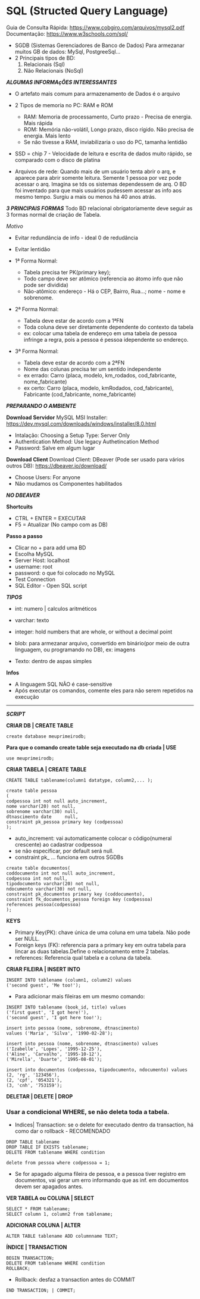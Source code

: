 # SQL (Structed Query Language)

Guia de Consulta Rápida: https://www.cobgiro.com/arquivos/mysql2.pdf
Documentação: https://www.w3schools.com/sql/

- SGDB (Sistemas Gerenciadores de Banco de Dados) 
Para armezanar muitos GB de dados: MySql, PostgreeSql...
- 2 Principais tipos de BD:
  1. Relacionais (Sql)
  2. Não Relacionais (NoSql)

***ALGUMAS INFORMAçÔES INTERESSANTES***
- O artefato mais comum para armazenamento de Dados é o arquivo
- 2 Tipos de memoria no PC: RAM e ROM
  - RAM: Memoria de processamento, Curto prazo - Precisa de energia. Mais rápida
  - ROM: Memória não-volátil, Longo prazo, disco rígido. Não precisa de energia. Mais lento
  - Se não tivesse a RAM, inviabilizaria o uso do PC, tamanha lentidão
- SSD = chip 7 - Velocidade de leitura e escrita de dados muito rápido, se comparado com o disco de platina

- Arquivos de rede: Quando mais de um usuário tenta abrir o arq, e aparece para abrir somente leitura. Semente 1 pessoa por vez pode acessar o arq. Imagina se tds os sistemas dependessem de arq.
O BD foi inventado para que mais usuários pudessem acessar as info aos mesmo tempo.
Surgiu a mais ou menos há 40 anos atrás.

***3 PRINCIPAIS FORMAS***
Todo BD relacional obrigatoriamente deve seguir as 3 formas normal de criação de Tabela.

*Motivo*
- Evitar redundância de info - ideal 0 de redudância
- Evitar lentidão

- 1ª Forma Normal:
  - Tabela precisa ter PK(primary key); 
  - Todo campo deve ser atômico (referencia ao átomo info que não pode ser dividida)
  - Não-atômico: endereço - Há o CEP, Bairro, Rua...; nome - nome e sobrenome.
- 2ª Forma Normal:
  - Tabela deve estar de acordo com a 1ªFN
  - Toda coluna deve ser diretamente dependente do contexto da tabela
  - ex: colocar uma tabela de endereço em uma tabela de pessoa infringe a regra, pois a pessoa é pessoa idependente so endereço.
- 3ª Forma Normal:
  - Tabela deve estar de acordo com a 2ªFN
  - Nome das colunas precisa ter um sentido independente
  - ex errado: Carro (placa, modelo, km_rodados, cod_fabricante, nome_fabricante)
  - ex certo: Carro (placa, modelo, kmRodados, cod_fabricante), Fabricante (cod_fabricante, nome_fabricante) 

***PREPARANDO O AMBIENTE***

**Download Servidor** 
MySQL MSI Installer: https://dev.mysql.com/downloads/windows/installer/8.0.html
- Intalação: Choosing a Setup Type: Server Only
- Authentication Method: Use legacy Authetincation Method
- Password: Salve em algum lugar

**Download Client** 
Download Client: DBeaver (Pode ser usado para vários outros DB): https://dbeaver.io/download/
- Choose Users: For anyone
- Não mudamos os Componentes habilitados

***NO DBEAVER***

**Shortcuits** 
- CTRL + ENTER = EXECUTAR
- F5 = Atualizar (No campo com as DB)

**Passo a passo**
- Clicar no + para add uma BD
- Escolha MySQL
- Server Host: localhost
- username: root
- password: o que foi colocado no MySQL
- Test Connection
- SQL Editor - Open SQL script

***TIPOS***
- int: numero | calculos aritméticos
- varchar: texto
- integer: hold numbers that are whole, or without a decimal point
- blob: para armezanar arquivo, convertido em binário(por meio de outra linguagem, ou programando no DB), ex: imagens

- Texto: dentro de aspas simples

**Infos**
- A linguagem SQL NÃO é case-sensitive
- Após executar os comandos, comente eles para não serem repetidos na execução

---
***SCRIPT***

**CRIAR DB | CREATE TABLE**
```
create database meuprimeirodb;
```

**Para que o comando create table seja executado na db criada | USE**
```
use meuprimeirodb;
```

**CRIAR TABELA | CREATE TABLE**

```
CREATE TABLE tablename(column1 datatype, column2,... );
```

```
create table pessoa
(
codpessoa int not null auto_increment,
nome varchar(20) not null,
sobrenome varchar(30) null,
dtnascimento date     null,
constraint pk_pessoa primary key (codpessoa)
);
```
- auto_increment: vai automaticamente colocar o código(numeral crescente) ao cadastrar codpessoa
- se não especificar, por default será null.
- constraint pk_ ... funciona em outros SGDBs

```
create table documentos(
coddocumento int not null auto_increment,
codpessoa int not null,
tipodocumento varchar(20) not null,
ndocumento varchar(30) not null,
constraint pk_documentos primary key (coddocumento),
constraint fk_documentos_pessoa foreign key (codpessoa)
references pessoa(codpessoa)
);
```

**KEYS**
- Primary Key(PK): chave única de uma coluna em uma tabela. Não pode ser NULL.
- Foreign keys (FK): referencia para a primary key em outra tabela para lincar as duas tabelas.Define o relacionamento entre 2 tabelas.
- references: Referencia qual tabela e a coluna da tabela.

**CRIAR FILEIRA | INSERT INTO**

```
INSERT INTO tablename (column1, column2) values 
('second guest', 'Me too!');
```
- Para adicionar mais fileiras em um mesmo comando:
```
INSERT INTO tablename (book_id, title) values 
('first guest', 'I got here!'), 
('second guest', 'I got here too!');
```
```
insert into pessoa (nome, sobrenome, dtnascimento) 
values ('Maria', 'Silva', '1990-02-28');

insert into pessoa (nome, sobrenome, dtnascimento) values 
('Izabelle', 'Lopes', '1995-12-25'),
('Aline', 'Carvalho', '1995-10-12'),
('Mirella', 'Duarte', '1995-08-01');
```

```
insert into documentos (codpessoa, tipodocumento, ndocumento) values 
(2, 'rg', '123456'),
(2, 'cpf', '054321'),
(3, 'cnh', '753159');
```

**DELETAR | DELETE | DROP**
### Usar a condicional WHERE, se não deleta toda a tabela.
- Indices| Transaction: se o delete for executado dentro da transaction, há como dar o rollback - RECOMENDADO

```
DROP TABLE tablename
DROP TABLE IF EXISTS tablename;
DELETE FROM tablename WHERE condition
```
```
delete from pessoa where codpessoa = 1;
```
- Se for apagado alguma fileira de pessoa, e a pessoa tiver registro em documentos, vai gerar um erro informando que as inf. em documentos devem ser apagados antes.

**VER TABELA ou COLUNA | SELECT**

```
SELECT * FROM tablename;
SELECT column 1, column2 from tablename;
```

**ADICIONAR COLUNA | ALTER**

```
ALTER TABLE tablename ADD columnname TEXT;
```

**ÍNDICE | TRANSACTION**

```
BEGIN TRANSACTION;
DELETE FROM tablename WHERE condition
ROLLBACK;
```
- Rollback: desfaz a transaction antes do COMMIT
```
END TRANSACTION; | COMMIT;
```